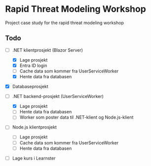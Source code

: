 # Rapid Threat Modeling Workshop

Project case study for the rapid threat modeling workshop

## Todo

- [ ] .NET klientprosjekt (Blazor Server)
  - [x] Lage prosjekt
  - [x] Entra ID login
  - [ ] Cache data som kommer fra UserServiceWorker
  - [x] Hente data fra databasen
- [x] Databaseprosjekt
- [ ] .NET backend-prosjekt (UserServiceWorker)
  - [x] Lage prosjekt
  - [ ] Hente data fra databasen
  - [ ] Worker som poster data til .NET-klient og Node.js-klient
- [ ] Node.js klientprosjekt
  - [ ] Lage prosjekt
  - [ ] Cache data som kommer fra UserServiceWorker
  - [ ] Hente data fra databasen
- [ ] Lage kurs i Learnster


